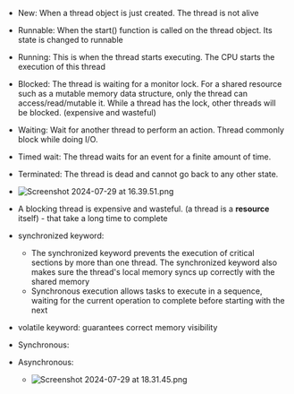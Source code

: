 - New: When a thread object is just created. The thread is not alive
- Runnable: When the  start() function is called on the thread object. Its state is changed to runnable
- Running: This is when the thread starts executing. The CPU starts the execution of this thread
- Blocked: The thread is waiting for a monitor lock. For a shared resource such as a mutable memory data structure,
  only the thread can access/read/mutable it. While a thread has the lock, other threads will be blocked. (expensive and wasteful)
- Waiting: Wait for another thread to perform an action. Thread commonly block while doing I/O.
- Timed wait: The thread waits for an event for a finite amount of time.
- Terminated: The thread is dead and cannot go back to any other state.
- ![Screenshot 2024-07-29 at 16.39.51.png](..%2F..%2F..%2F..%2F..%2Fvar%2Ffolders%2Fsm%2Fs5gvn7v16wz308hl2n7qntx00000gn%2FT%2FTemporaryItems%2FNSIRD_screencaptureui_DJ1jn7%2FScreenshot%202024-07-29%20at%2016.39.51.png)

- A blocking thread is expensive and wasteful. (a thread is a **resource** itself) - that take a long time to complete

- synchronized keyword: 
  - The synchronized keyword prevents the execution of critical sections by more than one thread. The synchronized keyword also makes sure the thread's local memory syncs up correctly with the shared memory
  - Synchronous execution allows tasks to execute in a sequence, waiting for the current operation to complete before starting with the next
- volatile keyword: guarantees correct memory visibility
- Synchronous:
- Asynchronous:
  - ![Screenshot 2024-07-29 at 18.31.45.png](..%2F..%2F..%2F..%2F..%2Fvar%2Ffolders%2Fsm%2Fs5gvn7v16wz308hl2n7qntx00000gn%2FT%2FTemporaryItems%2FNSIRD_screencaptureui_gOwnVc%2FScreenshot%202024-07-29%20at%2018.31.45.png)